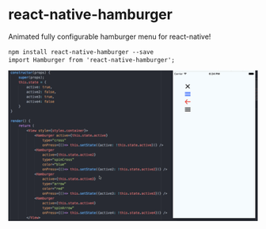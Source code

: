 # react-native-hamburger
Animated fully configurable hamburger menu for react-native!

```
npm install react-native-hamburger --save
import Hamburger from 'react-native-hamburger';
```

![alt tag](gif/hamburger.gif)
